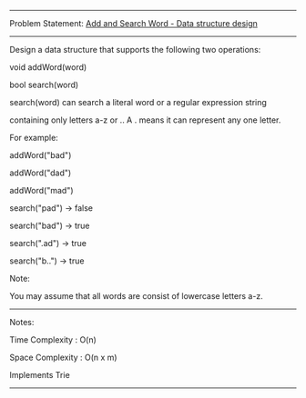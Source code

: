 ******************************************************************************
Problem Statement: [Add and Search Word - Data structure design](https://leetcode.com/problems/add-and-search-word-data-structure-design/#/description)
******************************************************************************
Design a data structure that supports the following two operations: 

void addWord(word)

bool search(word)

search(word) can search a literal word or a regular expression string

containing only letters a-z or .. A . means it can represent any one letter.

For example:

addWord("bad")

addWord("dad")

addWord("mad")

search("pad") -> false

search("bad") -> true

search(".ad") -> true

search("b..") -> true

Note:

You may assume that all words are consist of lowercase letters a-z. 

******************************************************************************
Notes:

Time Complexity : O(n)

Space Complexity : O(n x m)

Implements Trie

******************************************************************************
